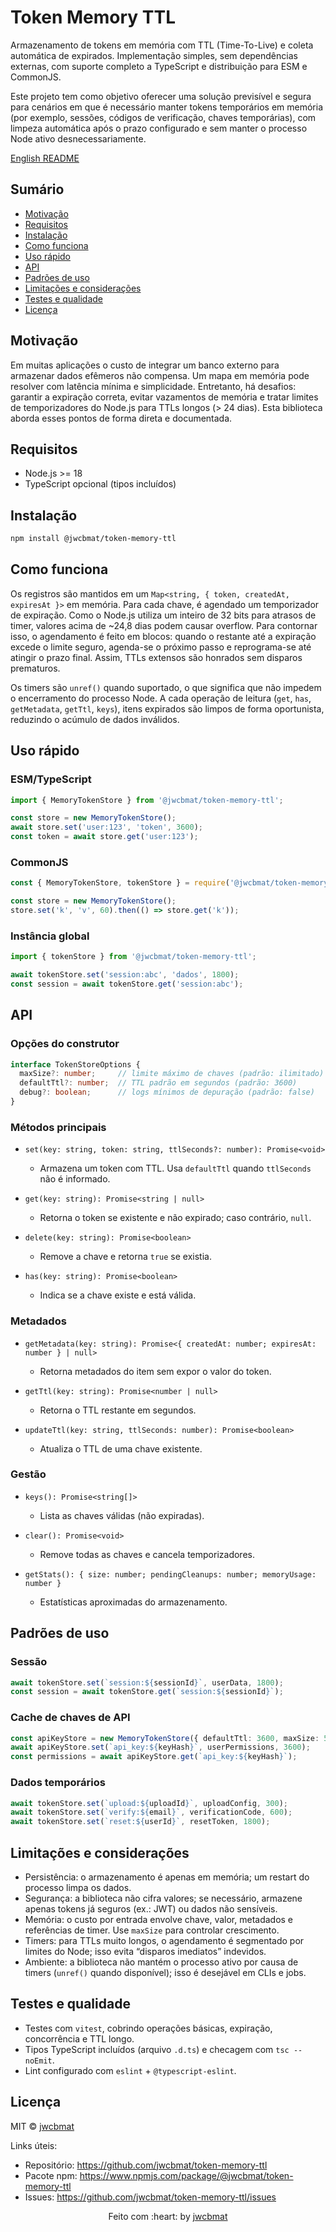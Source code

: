 # Token Memory TTL

Armazenamento de tokens em memória com TTL (Time-To-Live) e coleta automática de expirados. Implementação simples, sem dependências externas, com suporte completo a TypeScript e distribuição para ESM e CommonJS.

Este projeto tem como objetivo oferecer uma solução previsível e segura para cenários em que é necessário manter tokens temporários em memória (por exemplo, sessões, códigos de verificação, chaves temporárias), com limpeza automática após o prazo configurado e sem manter o processo Node ativo desnecessariamente.

[English README](./README.md)

## Sumário

- [Motivação](#motivação)
- [Requisitos](#requisitos)
- [Instalação](#instalação)
- [Como funciona](#como-funciona)
- [Uso rápido](#uso-rápido)
- [API](#api)
- [Padrões de uso](#padrões-de-uso)
- [Limitações e considerações](#limitações-e-considerações)
- [Testes e qualidade](#testes-e-qualidade)
- [Licença](#licença)

## Motivação

Em muitas aplicações o custo de integrar um banco externo para armazenar dados efêmeros não compensa. Um mapa em memória pode resolver com latência mínima e simplicidade. Entretanto, há desafios: garantir a expiração correta, evitar vazamentos de memória e tratar limites de temporizadores do Node.js para TTLs longos (> 24 dias). Esta biblioteca aborda esses pontos de forma direta e documentada.

## Requisitos

- Node.js >= 18
- TypeScript opcional (tipos incluídos)

## Instalação

```bash
npm install @jwcbmat/token-memory-ttl
```

## Como funciona

Os registros são mantidos em um `Map<string, { token, createdAt, expiresAt }>` em memória. Para cada chave, é agendado um temporizador de expiração. Como o Node.js utiliza um inteiro de 32 bits para atrasos de timer, valores acima de ~24,8 dias podem causar overflow. Para contornar isso, o agendamento é feito em blocos: quando o restante até a expiração excede o limite seguro, agenda-se o próximo passo e reprograma-se até atingir o prazo final. Assim, TTLs extensos são honrados sem disparos prematuros.

Os timers são `unref()` quando suportado, o que significa que não impedem o encerramento do processo Node. A cada operação de leitura (`get`, `has`, `getMetadata`, `getTtl`, `keys`), itens expirados são limpos de forma oportunista, reduzindo o acúmulo de dados inválidos.

## Uso rápido

### ESM/TypeScript

```ts
import { MemoryTokenStore } from '@jwcbmat/token-memory-ttl';

const store = new MemoryTokenStore();
await store.set('user:123', 'token', 3600);
const token = await store.get('user:123');
```

### CommonJS

```js
const { MemoryTokenStore, tokenStore } = require('@jwcbmat/token-memory-ttl');

const store = new MemoryTokenStore();
store.set('k', 'v', 60).then(() => store.get('k'));
```

### Instância global

```ts
import { tokenStore } from '@jwcbmat/token-memory-ttl';

await tokenStore.set('session:abc', 'dados', 1800);
const session = await tokenStore.get('session:abc');
```

## API

### Opções do construtor

```ts
interface TokenStoreOptions {
  maxSize?: number;     // limite máximo de chaves (padrão: ilimitado)
  defaultTtl?: number;  // TTL padrão em segundos (padrão: 3600)
  debug?: boolean;      // logs mínimos de depuração (padrão: false)
}
```

### Métodos principais

- `set(key: string, token: string, ttlSeconds?: number): Promise<void>`
  - Armazena um token com TTL. Usa `defaultTtl` quando `ttlSeconds` não é informado.

- `get(key: string): Promise<string | null>`
  - Retorna o token se existente e não expirado; caso contrário, `null`.

- `delete(key: string): Promise<boolean>`
  - Remove a chave e retorna `true` se existia.

- `has(key: string): Promise<boolean>`
  - Indica se a chave existe e está válida.

### Metadados

- `getMetadata(key: string): Promise<{ createdAt: number; expiresAt: number } | null>`
  - Retorna metadados do item sem expor o valor do token.

- `getTtl(key: string): Promise<number | null>`
  - Retorna o TTL restante em segundos.

- `updateTtl(key: string, ttlSeconds: number): Promise<boolean>`
  - Atualiza o TTL de uma chave existente.

### Gestão

- `keys(): Promise<string[]>`
  - Lista as chaves válidas (não expiradas).

- `clear(): Promise<void>`
  - Remove todas as chaves e cancela temporizadores.

- `getStats(): { size: number; pendingCleanups: number; memoryUsage: number }`
  - Estatísticas aproximadas do armazenamento.

## Padrões de uso

### Sessão

```ts
await tokenStore.set(`session:${sessionId}`, userData, 1800);
const session = await tokenStore.get(`session:${sessionId}`);
```

### Cache de chaves de API

```ts
const apiKeyStore = new MemoryTokenStore({ defaultTtl: 3600, maxSize: 5000 });
await apiKeyStore.set(`api_key:${keyHash}`, userPermissions, 3600);
const permissions = await apiKeyStore.get(`api_key:${keyHash}`);
```

### Dados temporários

```ts
await tokenStore.set(`upload:${uploadId}`, uploadConfig, 300);
await tokenStore.set(`verify:${email}`, verificationCode, 600);
await tokenStore.set(`reset:${userId}`, resetToken, 1800);
```

## Limitações e considerações

- Persistência: o armazenamento é apenas em memória; um restart do processo limpa os dados.
- Segurança: a biblioteca não cifra valores; se necessário, armazene apenas tokens já seguros (ex.: JWT) ou dados não sensíveis.
- Memória: o custo por entrada envolve chave, valor, metadados e referências de timer. Use `maxSize` para controlar crescimento.
- Timers: para TTLs muito longos, o agendamento é segmentado por limites do Node; isso evita “disparos imediatos” indevidos.
- Ambiente: a biblioteca não mantém o processo ativo por causa de timers (`unref()` quando disponível); isso é desejável em CLIs e jobs.

## Testes e qualidade

- Testes com `vitest`, cobrindo operações básicas, expiração, concorrência e TTL longo.
- Tipos TypeScript incluídos (arquivo `.d.ts`) e checagem com `tsc --noEmit`.
- Lint configurado com `eslint` + `@typescript-eslint`.

## Licença

MIT © [jwcbmat](https://github.com/jwcbmat)

Links úteis:

- Repositório: https://github.com/jwcbmat/token-memory-ttl
- Pacote npm: https://www.npmjs.com/package/@jwcbmat/token-memory-ttl
- Issues: https://github.com/jwcbmat/token-memory-ttl/issues

<p align="center">
  Feito com :heart: by <a href="https://github.com/jwcbmat" target="_blank">jwcbmat</a>
</p>